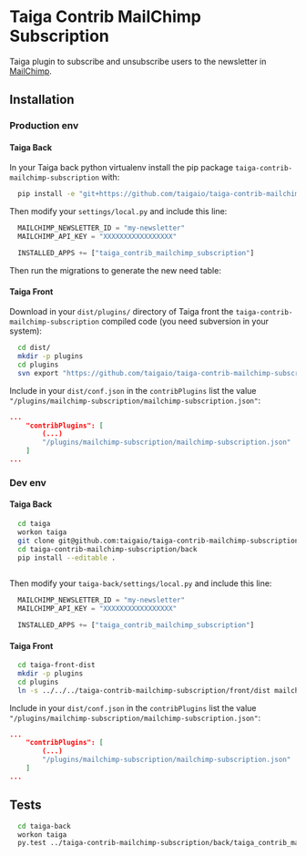Taiga Contrib MailChimp Subscription
====================================

Taiga plugin to subscribe and unsubscribe users to the newsletter in [MailChimp]("http://mailchimp.com/").


Installation
------------
### Production env

#### Taiga Back

In your Taiga back python virtualenv install the pip package `taiga-contrib-mailchimp-subscription` with:

```bash
  pip install -e "git+https://github.com/taigaio/taiga-contrib-mailchimp-subscription.git@stable#egg=taiga-contrib-mailchimp-subscription&subdirectory=back"
```

Then modify your `settings/local.py` and include this line:

```python
  MAILCHIMP_NEWSLETTER_ID = "my-newsletter"
  MAILCHIMP_API_KEY = "XXXXXXXXXXXXXXXXX"

  INSTALLED_APPS += ["taiga_contrib_mailchimp_subscription"]
```

Then run the migrations to generate the new need table:


#### Taiga Front

Download in your `dist/plugins/` directory of Taiga front the `taiga-contrib-mailchimp-subscription` compiled code (you need subversion in your system):

```bash
  cd dist/
  mkdir -p plugins
  cd plugins
  svn export "https://github.com/taigaio/taiga-contrib-mailchimp-subscription/branches/stable/front/dist" "mailchimp-subscription"
```

Include in your `dist/conf.json` in the `contribPlugins` list the value `"/plugins/mailchimp-subscription/mailchimp-subscription.json"`:

```json
...
    "contribPlugins": [
        (...)
        "/plugins/mailchimp-subscription/mailchimp-subscription.json"
    ]
...
```

### Dev env

#### Taiga Back

```bash
  cd taiga
  workon taiga
  git clone git@github.com:taigaio/taiga-contrib-mailchimp-subscription.git
  cd taiga-contrib-mailchimp-subscription/back
  pip install --editable .
  
```

Then modify your `taiga-back/settings/local.py` and include this line:

```python
  MAILCHIMP_NEWSLETTER_ID = "my-newsletter"
  MAILCHIMP_API_KEY = "XXXXXXXXXXXXXXXXX"

  INSTALLED_APPS += ["taiga_contrib_mailchimp_subscription"]
```

#### Taiga Front

```bash
  cd taiga-front-dist
  mkdir -p plugins
  cd plugins
  ln -s ../../../taiga-contrib-mailchimp-subscription/front/dist mailchimp-subscription 
```

Include in your `dist/conf.json` in the `contribPlugins` list the value `"/plugins/mailchimp-subscription/mailchimp-subscription.json"`:

```json
...
    "contribPlugins": [
        (...)
        "/plugins/mailchimp-subscription/mailchimp-subscription.json"
    ]
...
```

Tests
-----
```bash
  cd taiga-back
  workon taiga
  py.test ../taiga-contrib-mailchimp-subscription/back/taiga_contrib_mailchimp_subscription_tests
```
